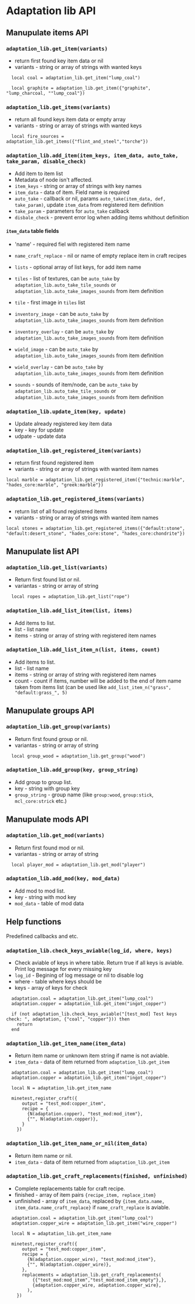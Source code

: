 # Adaptation lib API

## Manupulate items API

### `adaptation_lib.get_item(variants)`

* return first found key item data or nil
* variants - string or array of strings with wanted keys

```
  local coal = adaptation_lib.get_item("lump_coal")
  
  local graphite = adaptation_lib.get_item({"graphite", "lump_charcoal, ""lump_coal"})
```

### `adaptation_lib.get_items(variants)`

* return all found keys item data or empty array
* variants - string or array of strings with wanted keys 

```
  local fire_sources = adaptation_lib.get_items({"flint_and_steel","torche"})
```

### `adaptation_lib.add_item(item_keys, item_data, auto_take, take_param, disable_check)`

* Add item to item list
* Metadata of node isn't affected.
* `item_keys` - string or array of strings with key names
* `item_data` - data of item. Field name is required
* `auto_take` - callback or nil, params `auto_take(item_data, def, take_param)`, update `item_data` from registered item definition
* `take_param` - parameters for `auto_take` callback
* `disbale_check` - prevent error log when adding items whithout definition

#### `item_data` table fields

* 'name' - required fiel with registered item name
* `name_craft_replace` - nil or name of empty replace item in craft recipes
* `lists` - optional array of list keys, for add item name
* `tiles` - list of textures, can be `auto_take` by `adaptation_lib.auto_take_tile_sounds` or `adaptation_lib.auto_take_images_sounds` from item definition
* `tile` - first image in `tiles` list
* `inventory_image` - can be `auto_take` by `adaptation_lib.auto_take_images_sounds` from item definition

* `inventory_overlay` - can be `auto_take` by `adaptation_lib.auto_take_images_sounds` from item definition
* `wield_image` - can be `auto_take` by `adaptation_lib.auto_take_images_sounds` from item definition
* `wield_overlay` - can be `auto_take` by `adaptation_lib.auto_take_images_sounds` from item definition
* `sounds` - sounds of item/node, can be `auto_take` by `adaptation_lib.auto_take_tile_sounds` or `adaptation_lib.auto_take_images_sounds` from item definition


### `adaptation_lib.update_item(key, update)`

* Update already registered key item data
* key - key for update
* udpate - update data

### `adaptation_lib.get_registered_item(variants)`

* return first found registered item
* variants - string or array of strings with wanted item names

```
local marble = adaptation_lib.get_registered_item({"technic:marble", "hades_core:marble", "greek:marble"})
```

### `adaptation_lib.get_registered_items(variants)`

* return list of all found registered items
* variants - string or array of strings with wanted item names

```
local stones = adaptation_lib.get_registered_items({"default:stone", "default:desert_stone", "hades_core:stone", "hades_core:chondrite"})
```

## Manupulate list API

### `adaptation_lib.get_list(variants)`

* Return first found list or nil.
* variantas - string or array of string

```
  local ropes = adaptation_lib.get_list("rope")
```

### `adaptation_lib.add_list_item(list, items)`

* Add items to list.
* list - list name
* items - string or array of string with registered item names

### `adaptation_lib.add_list_item_n(list, items, count)`

* Add items to list.
* list - list name
* items - string or array of string with registered item names
* count - count if items, number will be added to the end of item name taken from items list (can be used like `add_list_item_n("grass", "default:grass_", 5)`

## Manupulate groups API

### `adaptation_lib.get_group(variants)`

* Return first found group or nil.
* variantas - string or array of string

```
  local group_wood = adaptation_lib.get_group("wood")
```

### `adaptation_lib.add_group(key, group_string)`

* Add group to group list.
* key - string with group key
* `group_string` - group name (like `group:wood`, `group:stick`, `mcl_core:strick` etc.)

## Manupulate mods API

### `adaptation_lib.get_mod(variants)`

* Return first found mod or nil.
* variantas - string or array of string

```
  local player_mod = adaptation_lib.get_mod("player")
```

### `adaptation_lib.add_mod(key, mod_data)`

* Add mod to mod list.
* key - string with mod key
* `mod_data` - table of mod data

## Help functions

Predefined callbacks and etc.

### `adaptation_lib.check_keys_aviable(log_id, where, keys)`

* Check aviable of keys in where table. Return true if all keys is aviable. Print log message for every missing key
* `log_id` - Begining of log message or nil to disable log
* where - table where keys should be
* keys - array of keys for check 

```
  adaptation.coal = adaptation_lib.get_item("lump_coal")
  adaptation.copper = adaptation_lib.get_item("ingot_copper")
  
  if (not adaptation_lib.check_keys_aviable("[test_mod] Test keys check: ", adaptation, {"coal", "copper"})) then
    return
  end
```

### `adaptation_lib.get_item_name(item_data)`

* Return item name or unknown item string if name is not aviable.
* `item_data` - data of item returned from `adaptation_lib.get_item`

```
  adaptation.coal = adaptation_lib.get_item("lump_coal")
  adaptation.copper = adaptation_lib.get_item("ingot_copper")
  
  local N = adaptation_lib.get_item_name
  
  minetest,register_craft({
      output = "test_mod:copper_item",
      recipe = {
        {N(adaptation.copper), "test_mod:mod_item"},
        {"", N(adaptation.copper)},
      }
    })
```

### `adaptation_lib.get_item_name_or_nil(item_data)`

* Return item name or nil.
* `item_data` - data of item returned from `adaptation_lib.get_item`

### `adaptation_lib.get_craft_replacements(finished, unfinished)`

* Complete replacements table for craft recipe.
* finished - array of item pairs `{recipe_item, replace_item}`
* unfinished - array of `item_data`, replaced by `{item_data.name, item_data.name_craft_replace}` if `name_craft_replace` is aviable.

```
  adaptation.coal = adaptation_lib.get_item("lump_coal")
  adaptation.copper_wire = adaptation_lib.get_item("wire_copper")
  
  local N = adaptation_lib.get_item_name
  
  minetest,register_craft({
      output = "test_mod:copper_item",
      recipe = {
        {N(adaptation.copper_wire), "test_mod:mod_item"},
        {"", N(adaptation.copper_wire)},
      },
      replacements = adaptation_lib.get_craft_replacements(
          {{"test_mod:mod_item","test_mod:mod_item_empty"},},
          {adaptation.copper_wire, adaptation.copper_wire},
        ),
    })
```


